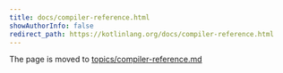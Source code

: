 ```yaml
---
title: docs/compiler-reference.html
showAuthorInfo: false
redirect_path: https://kotlinlang.org/docs/compiler-reference.html
---
```


The page is moved to [topics/compiler-reference.md](docs/topics/compiler-reference.md)
